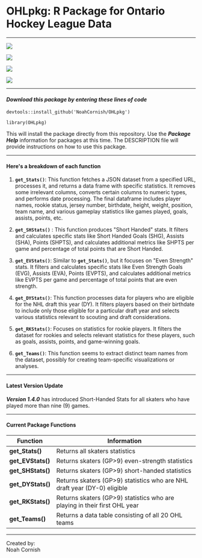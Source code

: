# OHLpkg: R Package for Ontario Hockey League Data

------------------------------------------------------------------------

![](https://img.shields.io/badge/OHLpkg-v1.4.0-teal)

[![](https://img.shields.io/github/commit-activity/w/NoahCornish/OHLpkg/main)](https://github.com/NoahCornish/OHLpkg/commits/main/)

[![](https://img.shields.io/github/issues/NoahCornish/OHLpkg)](https://github.com/NoahCornish/OHLpkg/issues)

[![](https://img.shields.io/github/license/NoahCornish/OHLpkg)](https://github.com/NoahCornish/OHLpkg/blob/main/LICENSE)

------------------------------------------------------------------------

#### ***Download this package by entering these lines of code***

`devtools::install_github('NoahCornish/OHLpkg')`

`library(OHLpkg)`

This will install the package directly from this repository. Use the ***Package Help*** information for packages at this time. The DESCRIPTION file will provide instructions on how to use this package.

------------------------------------------------------------------------

#### **Here's a breakdown of each function**

1.  **`get_Stats()`**: This function fetches a JSON dataset from a specified URL, processes it, and returns a data frame with specific statistics. It removes some irrelevant columns, converts certain columns to numeric types, and performs date processing. The final dataframe includes player names, rookie status, jersey number, birthdate, height, weight, position, team name, and various gameplay statistics like games played, goals, assists, points, etc.

2.  **`get_SHStats()`** : This function produces "Short Handed" stats. It filters and calculates specific stats like Short Handed Goals (SHG), Assists (SHA), Points (SHPTS), and calculates additional metrics like SHPTS per game and percentage of total points that are Short Handed.

3.  **`get_EVStats()`**: Similar to **`get_Stats()`**, but it focuses on "Even Strength" stats. It filters and calculates specific stats like Even Strength Goals (EVG), Assists (EVA), Points (EVPTS), and calculates additional metrics like EVPTS per game and percentage of total points that are even strength.

4.  **`get_DYStats()`**: This function processes data for players who are eligible for the NHL draft this year (DY). It filters players based on their birthdate to include only those eligible for a particular draft year and selects various statistics relevant to scouting and draft considerations.

5.  **`get_RKStats()`**: Focuses on statistics for rookie players. It filters the dataset for rookies and selects relevant statistics for these players, such as goals, assists, points, and game-winning goals.

6.  **`get_Teams()`**: This function seems to extract distinct team names from the dataset, possibly for creating team-specific visualizations or analyses.

------------------------------------------------------------------------

#### **Latest Version Update**

***Version 1.4.0*** has introduced Short-Handed Stats for all skaters who have played more than nine (9) games.

------------------------------------------------------------------------

#### **Current Package Functions**

| Function          | Information                                                                |
|-------------------------|------------------------------------------------|
| **get_Stats()**   | Returns all skaters statistics                                             |
| **get_EVStats()** | Returns skaters (GP\>9) even-strength statistics                           |
| **get_SHStats()** | Returns skaters (GP\>9) short-handed statistics                            |
| **get_DYStats()** | Returns skaters (GP\>9) statistics who are NHL draft year (DY-0) eligible  |
| **get_RKStats()** | Returns skaters (GP\>9) statistics who are playing in their first OHL year |
| **get_Teams()**   | Returns a data table consisting of all 20 OHL teams                        |

------------------------------------------------------------------------

Created by:\
Noah Cornish
